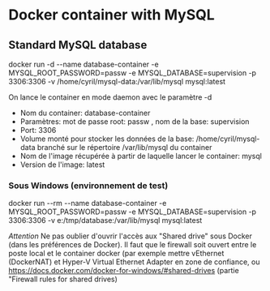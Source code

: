 # Docker container with MySQL

## Standard MySQL database

docker run -d --name database-container -e MYSQL_ROOT_PASSWORD=passw -e MYSQL_DATABASE=supervision -p 3306:3306 -v /home/cyril/mysql-data:/var/lib/mysql mysql:latest

On lance le container en mode daemon avec le paramètre -d
*	Nom du container: database-container
*	Paramètres: mot de passe root: passw , nom de la base: supervision
*	Port: 3306
*	Volume monté pour stocker les données de la base: /home/cyril/mysql-data branché sur le répertoire /var/lib/mysql du container
*	Nom de l'image récupérée à partir de laquelle lancer le container: mysql
*	Version de l'image: latest


### Sous Windows (environnement de test)

docker run --rm --name database-container -e MYSQL_ROOT_PASSWORD=passw -e MYSQL_DATABASE=supervision -p 3306:3306 -v e:/tmp/database:/var/lib/mysql mysql:latest

*Attention* Ne pas oublier d'ouvrir l'accès aux "Shared drive" sous Docker (dans les préférences de Docker). Il faut que le firewall soit ouvert entre le poste local et le container docker (par exemple mettre vEthernet (DockerNAT) et Hyper-V Virtual Ethernet Adapter en zone de confiance, ou https://docs.docker.com/docker-for-windows/#shared-drives (partie "Firewall rules for shared drives)